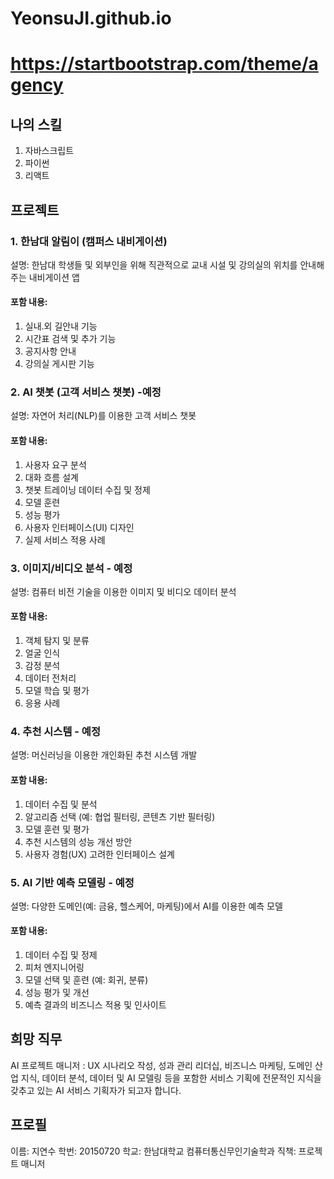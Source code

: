 # YeonsuJI.github.io
# https://startbootstrap.com/theme/agency

## 나의 스킬
1. 자바스크립트
2. 파이썬
3. 리액트

## 프로젝트
### 1. 한남대 알림이 (캠퍼스 내비게이션)
설명: 한남대 학생들 및 외부인을 위해 직관적으로 교내 시설 및 강의실의 위치를 안내해주는 내비게이션 앱
#### 포함 내용:
1. 실내.외 길안내 기능
2. 시간표 검색 및 추가 기능
3. 공지사항 안내
4. 강의실 게시판 기능

### 2. AI 챗봇 (고객 서비스 챗봇) -예정
설명: 자연어 처리(NLP)를 이용한 고객 서비스 챗봇
#### 포함 내용:
1. 사용자 요구 분석
2. 대화 흐름 설계
3. 챗봇 트레이닝 데이터 수집 및 정제
4. 모델 훈련
5. 성능 평가
6. 사용자 인터페이스(UI) 디자인
7. 실제 서비스 적용 사례

### 3. 이미지/비디오 분석 - 예정
설명: 컴퓨터 비전 기술을 이용한 이미지 및 비디오 데이터 분석
#### 포함 내용:
1. 객체 탐지 및 분류
2. 얼굴 인식
3. 감정 분석
4. 데이터 전처리
5. 모델 학습 및 평가
6. 응용 사례

### 4. 추천 시스템 - 예정
설명: 머신러닝을 이용한 개인화된 추천 시스템 개발
#### 포함 내용:
1. 데이터 수집 및 분석
2. 알고리즘 선택 (예: 협업 필터링, 콘텐츠 기반 필터링)
3. 모델 훈련 및 평가
4. 추천 시스템의 성능 개선 방안
5. 사용자 경험(UX) 고려한 인터페이스 설계

### 5. AI 기반 예측 모델링 - 예정
설명: 다양한 도메인(예: 금융, 헬스케어, 마케팅)에서 AI를 이용한 예측 모델
#### 포함 내용:
1. 데이터 수집 및 정제
2. 피처 엔지니어링
3. 모델 선택 및 훈련 (예: 회귀, 분류)
4. 성능 평가 및 개선
5. 예측 결과의 비즈니스 적용 및 인사이트

## 희망 직무
AI 프로젝트 매니저 : UX 시나리오 작성, 성과 관리 리더십, 비즈니스 마케팅, 도메인 산업 지식, 데이터 분석, 데이터 및 AI 모델링 등을 포함한 서비스 기획에 전문적인 지식을 갖추고 있는 AI 서비스 기획자가 되고자 합니다.

## 프로필
이름: 지연수
학번: 20150720
학교: 한남대학교 컴퓨터통신무인기술학과
직책: 프로젝트 매니저
